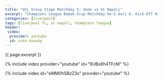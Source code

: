 ```yaml
---
title: "UCL Group Stage Matchday 5: Home vs SC Napoli"
excerpt: "Champions League Babak Grup Matchday ke-5 dari 6. Kick-Off 03:00 WIB Kamis, 28/11/2019"
categories: [liverpool]
tags: [liverpool fc, sc napoli, champions league]
header:
 video:
  provider: youtube
  id: zuXn-bxau6g
---
```

{{ page.excerpt }}

{% include video provider="youtube" id="9UBx8h4TFcM" %}

{% include video id="eMM0hSBzZ3s" provider="youtube" %}

